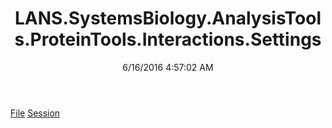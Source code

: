 ﻿---
title: LANS.SystemsBiology.AnalysisTools.ProteinTools.Interactions.Settings
date: 6/16/2016 4:57:02 AM
---

[File](T-LANS.SystemsBiology.AnalysisTools.ProteinTools.Interactions.Settings.File.html)
[Session](T-LANS.SystemsBiology.AnalysisTools.ProteinTools.Interactions.Settings.Session.html)
